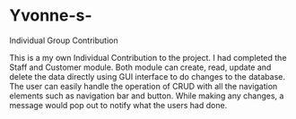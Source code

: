 # Yvonne-s-
Individual Group Contribution

This is a my own Individual Contribution to the project. I had completed the Staff and Customer module. Both module can create, read, update and delete the data directly using GUI interface to do changes to the database. The user can easily handle the operation of CRUD with all the navigation elements such as navigation bar and button. While making any changes, a message would pop out to notify what the users had done. 
